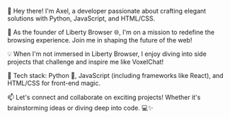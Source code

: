 👋 Hey there! I'm Axel, a developer passionate about crafting elegant solutions with Python, JavaScript, and HTML/CSS.

🚀 As the founder of Liberty Browser 🌐, I'm on a mission to redefine the browsing experience. Join me in shaping the future of the web!

💡 When I'm not immersed in Liberty Browser, I enjoy diving into side projects that challenge and inspire me like VoxelChat!

🔧 Tech stack: Python 🐍, JavaScript (including frameworks like React), and HTML/CSS for front-end magic.

📫 Let's connect and collaborate on exciting projects! Whether it's brainstorming ideas or diving deep into code. 💻✨

